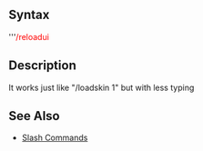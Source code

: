 ## Syntax

'''<span style="color:red">/reloadui </span>

## Description

It works just like "/loadskin <skinname> 1" but with less typing

## See Also

-   [Slash Commands](slash-commands.md)


